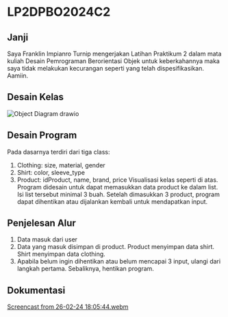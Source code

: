 # LP2DPBO2024C2
## Janji
Saya Franklin Impianro Turnip mengerjakan Latihan Praktikum 2 dalam mata kuliah Desain Pemrograman Berorientasi Objek untuk keberkahannya maka saya tidak melakukan kecurangan seperti yang telah dispesifikasikan. Aamiin.


## Desain Kelas
![Object Diagram drawio](https://github.com/FITurnip/LP2DPBO2024C2/assets/119851319/f6de5db1-1d4d-4a86-bdd3-ab567d4624c8)


## Desain Program
Pada dasarnya terdiri dari tiga class:
1. Clothing: size, material, gender
2. Shirt: color, sleeve_type
3. Product: idProduct, name, brand, price
Visualisasi kelas seperti di atas. Program didesain untuk dapat memasukkan data product ke dalam list. Isi list tersebut minimal 3 buah. Setelah dimasukkan 3 product, program dapat dihentikan atau dijalankan kembali untuk mendapatkan input.

## Penjelesan Alur
1. Data masuk dari user
2. Data yang masuk disimpan di product. Product menyimpan data shirt. Shirt menyimpan data clothing.
3. Apabila belum ingin dihentikan atau belum mencapai 3 input, ulangi dari langkah pertama. Sebaliknya, hentikan program.


## Dokumentasi
[Screencast from 26-02-24 18:05:44.webm](https://github.com/FITurnip/LP2DPBO2024C2/assets/119851319/e9975026-e935-4251-9e7a-9ecb4d7fdc11)
